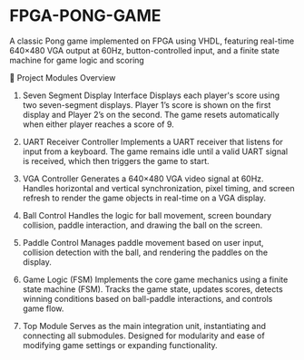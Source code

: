 # FPGA-PONG-GAME
A classic Pong game implemented on FPGA using VHDL, featuring real-time 640×480 VGA output at 60Hz, button-controlled input, and a finite state machine for game logic and scoring



📁 Project Modules Overview
1. Seven Segment Display Interface
Displays each player's score using two seven-segment displays. Player 1’s score is shown on the first display and Player 2’s on the second. The game resets automatically when either player reaches a score of 9.

2. UART Receiver Controller
Implements a UART receiver that listens for input from a keyboard. The game remains idle until a valid UART signal is received, which then triggers the game to start.

3. VGA Controller
Generates a 640×480 VGA video signal at 60Hz. Handles horizontal and vertical synchronization, pixel timing, and screen refresh to render the game objects in real-time on a VGA display.

4. Ball Control
Handles the logic for ball movement, screen boundary collision, paddle interaction, and drawing the ball on the screen.

5. Paddle Control
Manages paddle movement based on user input, collision detection with the ball, and rendering the paddles on the display.

6. Game Logic (FSM)
Implements the core game mechanics using a finite state machine (FSM). Tracks the game state, updates scores, detects winning conditions based on ball-paddle interactions, and controls game flow.

7. Top Module
Serves as the main integration unit, instantiating and connecting all submodules. Designed for modularity and ease of modifying game settings or expanding functionality.
